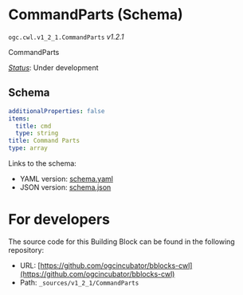 
# CommandParts (Schema)

`ogc.cwl.v1_2_1.CommandParts` *v1.2.1*

CommandParts

[*Status*](http://www.opengis.net/def/status): Under development

## Schema

```yaml
additionalProperties: false
items:
  title: cmd
  type: string
title: Command Parts
type: array

```

Links to the schema:

* YAML version: [schema.yaml](https://ogcincubator.github.io/bblocks-cwl/build/annotated/cwl/v1_2_1/CommandParts/schema.json)
* JSON version: [schema.json](https://ogcincubator.github.io/bblocks-cwl/build/annotated/cwl/v1_2_1/CommandParts/schema.yaml)


# For developers

The source code for this Building Block can be found in the following repository:

* URL: [https://github.com/ogcincubator/bblocks-cwl](https://github.com/ogcincubator/bblocks-cwl)
* Path: `_sources/v1_2_1/CommandParts`

